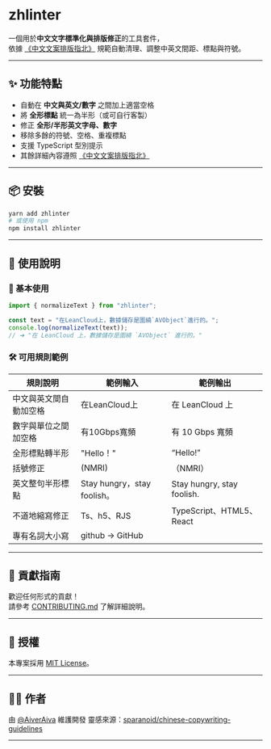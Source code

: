 # zhlinter 

一個用於**中文文字標準化與排版修正**的工具套件，  
依據 [《中文文案排版指北》](https://github.com/sparanoid/chinese-copywriting-guidelines) 規範自動清理、調整中英文間距、標點與符號。

---

## ✨ 功能特點

- 自動在 **中文與英文/數字** 之間加上適當空格  
- 將 **全形標點** 統一為半形（或可自行客製）  
- 修正 **全形/半形英文字母、數字**  
- 移除多餘的符號、空格、重複標點  
- 支援 TypeScript 型別提示  
- 其餘詳細內容遵照 [《中文文案排版指北》](https://github.com/sparanoid/chinese-copywriting-guidelines) 

---

## 📦 安裝

```bash
yarn add zhlinter
# 或使用 npm
npm install zhlinter
```

---

## 🚀 使用說明

### 🧩 基本使用

```ts
import { normalizeText } from "zhlinter";

const text = "在LeanCloud上，數據儲存是圍繞`AVObject`進行的。";
console.log(normalizeText(text));
// ➜ "在 LeanCloud 上，數據儲存是圍繞 `AVObject` 進行的。"
```

### 🛠 可用規則範例

| 規則說明        | 範例輸入                      | 範例輸出                       |
| ----------- | ------------------------- | -------------------------- |
| 中文與英文間自動加空格 | 在LeanCloud上               | 在 LeanCloud 上              |
| 數字與單位之間加空格  | 有10Gbps寬頻                 | 有 10 Gbps 寬頻               |
| 全形標點轉半形     | "Hello！"                  | “Hello!”                   |
| 括號修正        | (NMRI)                    | （NMRI）                     |
| 英文整句半形標點    | Stay hungry，stay foolish。 | Stay hungry, stay foolish. |
| 不道地縮寫修正     | Ts、h5、RJS                 | TypeScript、HTML5、React     |
| 專有名詞大小寫     | github → GitHub           |                            |

---

## 🤝 貢獻指南


歡迎任何形式的貢獻！  
請參考 [CONTRIBUTING.md](./CONTRIBUTING.md) 了解詳細說明。

---

## 📄 授權

本專案採用 [MIT License](LICENSE)。

---

## 🧑‍💻 作者

由 [@AiverAiva](https://github.com/AiverAiva) 維護開發
靈感來源：[sparanoid/chinese-copywriting-guidelines](https://github.com/sparanoid/chinese-copywriting-guidelines)

---